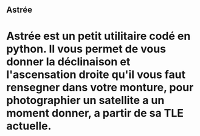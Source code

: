 ## Astrée
# Astrée est un petit utilitaire codé en python. Il vous permet de vous donner la déclinaison et l'ascensation droite qu'il vous faut rensegner dans votre monture, pour photographier un satellite a un moment donner, a partir de sa TLE actuelle.
